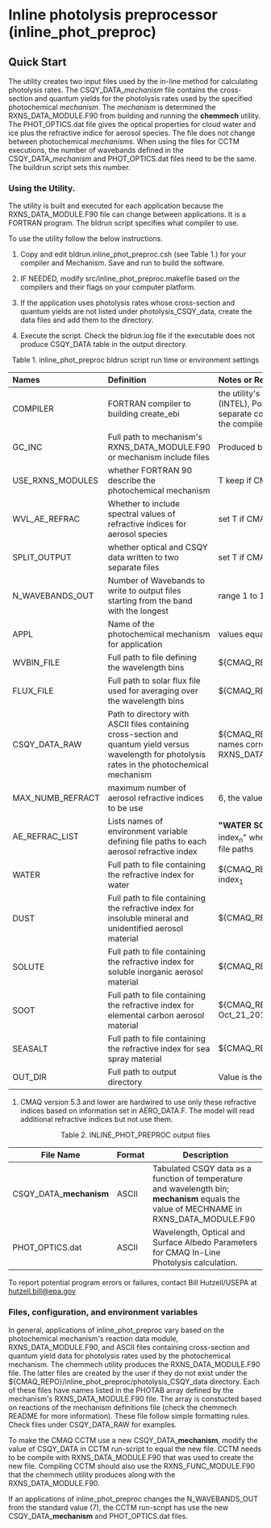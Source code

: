 # Inline photolysis preprocessor (inline_phot_preproc)

##  Quick Start

The utility creates two input files used by the in-line method for calculating photolysis rates. The CSQY_DATA\_*mechanism* file contains the 
cross-section and quantum yields for the photolysis rates used by the specified photochemical *mechanism*. The *mechanism* is determined the RXNS_DATA_MODULE.F90 from building and running the
 **chemmech** utility. The PHOT_OPTICS.dat file gives the optical properties for cloud water and ice plus the refractive indice for aerosol species. The file does not change between photochemical *mechanisms*.
When using the files for CCTM executions, the number of wavebands defined in the CSQY_DATA\_*mechanism* and PHOT_OPTICS.dat files need to be the same. The buildrun script sets this number.


###  Using the Utility.

The utility is built and executed for each application because the RXNS_DATA_MODULE.F90 file can change between applications. It is a FORTRAN program.  The bldrun script specifies what compiler to use.

To use the utility follow the below instructions.

1) Copy and edit bldrun.inline_phot_preproc.csh (see Table 1.) for your compiler and Mechanism. Save and run to build the software.

2)  IF NEEDED, modify src/inline_phot_preproc.makefile based on the compilers and their flags on your computer platform.

3) If the application uses photolysis rates whose cross-section and quantum yields are not listed under photolysis_CSQY_data, create the data files and add them to the directory.

4) Execute the script. Check the bldrun.log file if the executable does not produce CSQY_DATA table in the output directory.  
<center> Table 1. inline_phot_preproc bldrun script run time or environment settings </center>

 |  Names | Definition | Notes or Recommeded Value |      
 |:-----|:-----|:------|     
 |  COMPILER        | FORTRAN compiler to building create_ebi | the utility's makefile, _src/inline_phot_preproc.makefile_, is step up for the Intel (INTEL), Portland Group (PGF90) and GCC gfortran (GFORT) compilers. If a separate compiler is to be used, the user has to modify the makefile to define the compiler and its compile flags, recommend including debugging flags| 
 |   GC_INC  | Full path to mechanism's RXNS_DATA_MODULE.F90 or mechanism include files | Produced by CHEMMECH utility | 
 |   USE_RXNS_MODULES  | whether FORTRAN 90 describe the photochemical mechanism | T keep if CMAQ v5.1 or higher but comment out if CMAQ v5.02 and lower |   
 |   WVL_AE_REFRAC  | Whether to include spectral values of refractive indices for aerosol species | set T if CMAQ v5.1 or higher and  if CMAQ lower than version 5.1 |   
 |   SPLIT_OUTPUT   | whether optical and CSQY data written to two separate files | set T if CMAQ v5.1 or higher and  if CMAQ lower than version 5.1 |   
 |   N_WAVEBANDS_OUT   | Number of Wavebands to write to output files starting from the band with the longest | range 1 to 18; use 7 for CMAQ and 11 from MPAS-CMAQ |      
 |   APPL   | Name of the photochemical mechanism for application | values equals MECHNAME in RXNS_DATA_MODULE.F90  |  
 |   WVBIN_FILE | Full path to file defining the wavelength bins | ${CMAQ_REPO}/UTIL/inline_phot_preproc/flux_data/wavel-bins.dat |
 |   FLUX_FILE  | Full path to solar flux file used for averaging over the wavelength bins  |  ${CMAQ_REPO}/UTIL/inline_phot_preproc/flux_data/solar-p05nm-UCI.dat | 
 | CSQY_DATA_RAW | Path to directory with ASCII files containing cross-section and quantum yield versus wavelength for photolysis rates in the photochemical mechanism | ${CMAQ_REPO}/inline_phot_preproc/photolysis_CSQY_data; individual file names correspond to values of the PHOTAB array in the RXNS_DATA_MODULE.F90 file |  
 | MAX_NUMB_REFRACT | maximum number of aerosol refractive indices to be use | 6, the value can be greater than the actual number used  |
 | AE_REFRAC_LIST | Lists names of environment variable defining file paths to each aerosol refractive index | **"WATER SOLUTE DUST SEASALT SOOT"**<sup>1</sup>; in general "index<sub>1</sub> index<sub>2</sub> ... index<sub>n</sub>" where index<sub>i</sub> defines from 1 to a maxmim of MAX_NUMB_REFRACT file paths | 
 | WATER | Full path to file containing the refractive index for water | ${CMAQ_REPO}/water_clouds/inline_phot_preproc/water_refractive_index.dat, index<sub>1</sub> |
 | DUST | Full path to file containing the refractive index for insoluble mineral and unidentified aerosol material | ${CMAQ_REPO}/inline_phot_preproc/water_clouds/inso00, index<sub>2</sub> |
 | SOLUTE | Full path to file containing the refractive index for soluble inorganic aerosol material | ${CMAQ_REPO}/inline_phot_preproc/water_clouds/waso00, index<sub>3</sub> |
 | SOOT | Full path to file containing the refractive index for elemental carbon aerosol material | ${CMAQ_REPO}/inline_phot_preproc/water_clouds/soot00-two_way-Oct_21_2012, index<sub>4</sub> |
 | SEASALT | Full path to file containing the refractive index for sea spray material | ${CMAQ_REPO}/inline_phot_preproc/water_clouds/ssam00, index<sub>5</sub> |
 |   OUT_DIR    | Full path to output directory | Value is the user's preference | 
 
 1. CMAQ version 5.3 and lower are hardwired to use only these refractive indices based on information set in AERO_DATA.F. The model will read additional refractive indices but not use them.


<center> Table 2. INLINE_PHOT_PREPROC output files </center>

|File Name|Format|Description|
|----------------|------------|------------------------------------------------------------|
|CSQY_DATA_**mechanism**|ASCII|Tabulated CSQY data as a function of temperature and wavelength bin; **mechanism** equals the value of MECHNAME in RXNS_DATA_MODULE.F90 |
|PHOT_OPTICS.dat |ASCII|Wavelength, Optical and Surface Albedo Parameters for CMAQ In-Line Photolysis calculation.|


To report potential program errors or failures, contact Bill Hutzell/USEPA at hutzell.bill@epa.gov

### Files, configuration, and environment variables

In general, applications of inline_phot_preproc vary based on the photochemical mechanism's reaction data module, RXNS_DATA_MODULE.F90, and ASCII files containing cross-section and quantum yield data for photolysis rates used by the photochemical mechanism. The chemmech utility produces the RXNS_DATA_MODULE.F90 file. The latter files are created by the user if they do not exist under the ${CMAQ_REPO}/inline_phot_preproc/photolysis_CSQY_data directory. Each of these files have names listed in the PHOTAB array defined by the mechanism's RXNS_DATA_MODULE.F90 file. The array is constucted based on reactions of the mechanism definitions file (check the chemmech README for more information). These file follow simple formatting rules. Check files under CSQY_DATA_RAW for examples.

To make the CMAQ CCTM use a new CSQY_DATA_**mechanism**, modify the value of CSQY_DATA in CCTM run-script to equal the new file. CCTM needs to be compile with RXNS_DATA_MODULE.F90 that was used to create the new file. Compiling CCTM should also use the RXNS_FUNC_MODULE.F90 that the chemmech utility produces along with the RXNS_DATA_MODULE.F90. 

If an applications of inline_phot_preproc changes the N_WAVEBANDS_OUT from the standard value (7), the CCTM run-script has use the new CSQY_DATA_**mechanism** and PHOT_OPTICS.dat files. 

